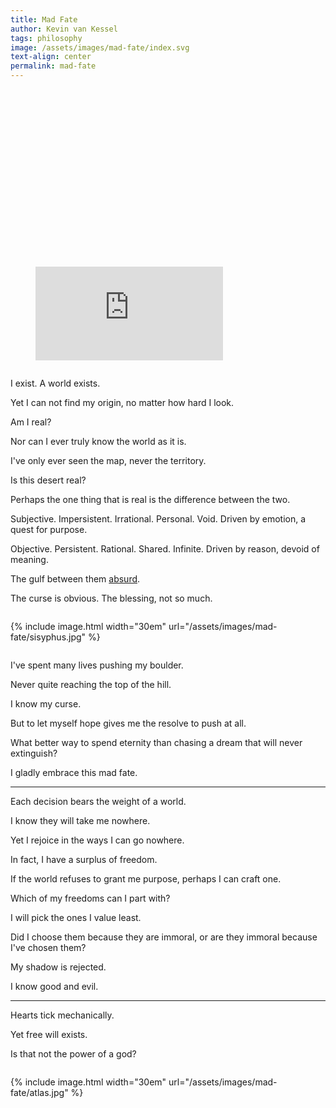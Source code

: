 ```yaml
---
title: Mad Fate
author: Kevin van Kessel
tags: philosophy
image: /assets/images/mad-fate/index.svg
text-align: center
permalink: mad-fate
---
```


<figure style="position:relative;padding-top:56.25%;"><iframe src="https://www.youtube.com/embed/8n0PUXewaC0" frameborder="0" allow="autoplay; encrypted-media" allowfullscreen></iframe></figure>

<div markdown=1 style="display: inline-block">

I exist. A world exists.

Yet I can not find my origin, no matter how hard I look.

Am I real?

Nor can I ever truly know the world as it is.

I've only ever seen the map, never the territory.

Is this desert real?

Perhaps the one thing that is real is the difference between the two.

Subjective. Impersistent. Irrational. Personal. Void. Driven by emotion, a quest for purpose.

Objective. Persistent. Rational. Shared. Infinite. Driven by reason, devoid of meaning.

The gulf between them [absurd](https://en.wikipedia.org/wiki/Absurdism).

The curse is obvious. The blessing, not so much.

</div>

{% include image.html width="30em" url="/assets/images/mad-fate/sisyphus.jpg" %}

<div markdown=1 style="display: inline-block">

I've spent many lives pushing my boulder.

Never quite reaching the top of the hill.

I know my curse.

But to let myself hope gives me the resolve to push at all.

What better way to spend eternity than chasing a dream that will never extinguish?

I gladly embrace this mad fate.

---

Each decision bears the weight of a world.

I know they will take me nowhere.

Yet I rejoice in the ways I can go nowhere.

In fact, I have a surplus of freedom.

If the world refuses to grant me purpose, perhaps I can craft one.

Which of my freedoms can I part with?

I will pick the ones I value least.

Did I choose them because they are immoral, or are they immoral because I've chosen them?

My shadow is rejected.

I know good and evil.

---

Hearts tick mechanically.

Yet free will exists.

Is that not the power of a god?

</div>

{% include image.html width="30em" url="/assets/images/mad-fate/atlas.jpg" %}
